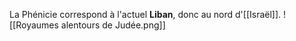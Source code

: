 La Phénicie correspond à l'actuel **Liban**, donc au nord d'[[Israël]].
![[Royaumes alentours de Judée.png]]